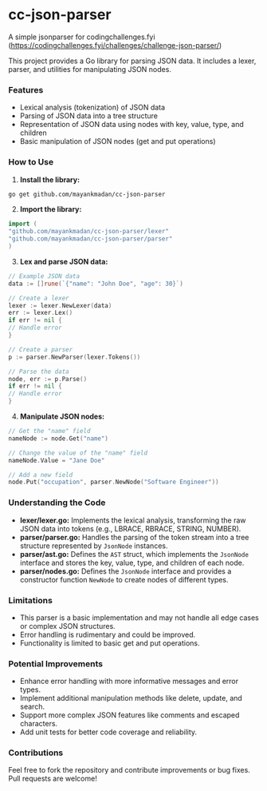 # cc-json-parser

A simple jsonparser for codingchallenges.fyi (https://codingchallenges.fyi/challenges/challenge-json-parser/)

This project provides a Go library for parsing JSON data. It includes a lexer, parser, and utilities for manipulating JSON nodes.

### Features

* Lexical analysis (tokenization) of JSON data
* Parsing of JSON data into a tree structure
* Representation of JSON data using nodes with key, value, type, and children
* Basic manipulation of JSON nodes (get and put operations)

### How to Use

1. **Install the library:**

```bash
go get github.com/mayankmadan/cc-json-parser
```

2. **Import the library:**

```go
import (
"github.com/mayankmadan/cc-json-parser/lexer"
"github.com/mayankmadan/cc-json-parser/parser"
)
```

3. **Lex and parse JSON data:**

```go
// Example JSON data
data := []rune(`{"name": "John Doe", "age": 30}`)

// Create a lexer
lexer := lexer.NewLexer(data)
err := lexer.Lex()
if err != nil {
// Handle error
}

// Create a parser
p := parser.NewParser(lexer.Tokens())

// Parse the data
node, err := p.Parse()
if err != nil {
// Handle error
}
```

4. **Manipulate JSON nodes:**

```go
// Get the "name" field
nameNode := node.Get("name")

// Change the value of the "name" field
nameNode.Value = "Jane Doe"

// Add a new field
node.Put("occupation", parser.NewNode("Software Engineer"))
```

### Understanding the Code

* **lexer/lexer.go:** Implements the lexical analysis, transforming the raw JSON data into tokens (e.g., LBRACE, RBRACE, STRING, NUMBER).
* **parser/parser.go:** Handles the parsing of the token stream into a tree structure represented by `JsonNode` instances.
* **parser/ast.go:** Defines the `AST` struct, which implements the `JsonNode` interface and stores the key, value, type, and children of each node.
* **parser/nodes.go:** Defines the `JsonNode` interface and provides a constructor function `NewNode` to create nodes of different types.

### Limitations

* This parser is a basic implementation and may not handle all edge cases or complex JSON structures.
* Error handling is rudimentary and could be improved.
* Functionality is limited to basic get and put operations.

### Potential Improvements

* Enhance error handling with more informative messages and error types.
* Implement additional manipulation methods like delete, update, and search.
* Support more complex JSON features like comments and escaped characters.
* Add unit tests for better code coverage and reliability.

### Contributions

Feel free to fork the repository and contribute improvements or bug fixes. Pull requests are welcome!